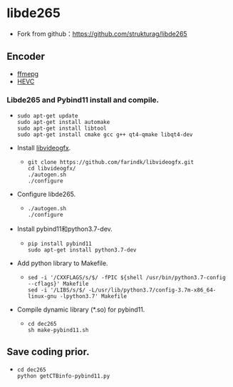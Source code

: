 # libde265

* Fork from github：https://github.com/strukturag/libde265

## Encoder

* [ffmepg](https://www.ffmpeg.org/)
* [HEVC](https://hevc.hhi.fraunhofer.de/)

### Libde265  and Pybind11 install and compile.

* ```
  sudo apt-get update
  sudo apt-get install automake
  sudo apt-get install libtool
  sudo apt-get install cmake gcc g++ qt4-qmake libqt4-dev
  ```

- Install [libvideogfx](http://github.com/farindk/libvideogfx).

  - ```
    git clone https://github.com/farindk/libvideogfx.git
    cd libvideogfx/
    ./autogen.sh
    ./configure
    ```

* Configure libde265.

  * ```
    ./autogen.sh
    ./configure
    ```

* Install pybind11和python3.7-dev.

  * ```
    pip install pybind11
    sudo apt-get install python3.7-dev 
    ```

* Add python library to Makefile.

  * ```
    sed -i '/CXXFLAGS/s/$/ -fPIC ${shell /usr/bin/python3.7-config --cflags}' Makefile
    sed -i '/LIBS/s/$/ -L/usr/lib/python3.7/config-3.7m-x86_64-linux-gnu -lpython3.7' Makefile
    ```

* Compile dynamic library (*.so) for pybind11.

  * ```
    cd dec265
    sh make-pybind11.sh
    ```

## Save coding prior.

* ```
  cd dec265
  python getCTBinfo-pybind11.py
  ```

